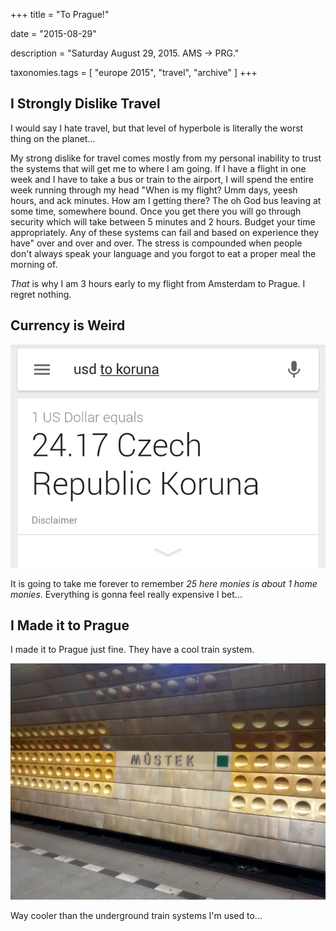 +++
title = "To Prague!"

date = "2015-08-29"

description = "Saturday August 29, 2015. AMS -> PRG."

taxonomies.tags = [
    "europe 2015", "travel", "archive"
]
+++

## I Strongly Dislike Travel

I would say I hate travel, but that level of hyperbole is literally the worst thing on the planet...

My strong dislike for travel comes mostly from my personal inability to trust the systems that will get me to where I am going.
If I have a flight in one week and I have to take a bus or train to the airport, I will spend the entire week running through my head
"When is my flight?
Umm days, yeesh hours, and ack minutes.
How am I getting there?
The oh God bus leaving at some time, somewhere bound.
Once you get there you will go through security which will take between 5 minutes and 2 hours.
Budget your time appropriately.
Any of these systems can fail and based on experience they have"
over and over and over.
The stress is compounded when people don't always speak your language and you forgot to eat a proper meal the morning of.

*That* is why I am 3 hours early to my flight from Amsterdam to Prague.
I regret nothing.

## Currency is Weird

![1 USD = 24.17 Czech Republic Koruna](/images/europe-2015/prague-conversion-rate.jpg)

It is going to take me forever to remember *25 here monies is about 1 home monies*.
Everything is gonna feel really expensive I bet...

## I Made it to Prague

I made it to Prague just fine. They have a cool train system.

![The MUSTEK stop in the Prague underground transit system. Very Soviet-era design.](/images/europe-2015/prague-mustek-stop.jpg)

Way cooler than the underground train systems I'm used to...
